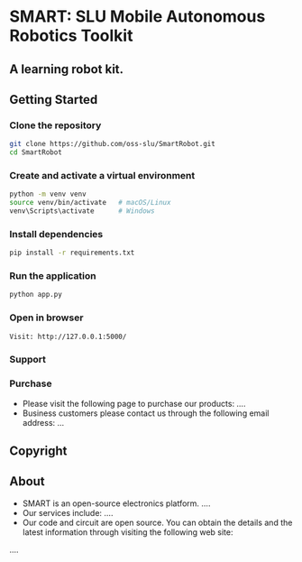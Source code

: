 # **SMART: SLU Mobile Autonomous Robotics Toolkit**
## A learning robot kit.

## Getting Started
### Clone the repository
```bash
git clone https://github.com/oss-slu/SmartRobot.git
cd SmartRobot
```
### Create and activate a virtual environment
```bash
python -m venv venv
source venv/bin/activate   # macOS/Linux
venv\Scripts\activate      # Windows
```
### Install dependencies
```bash
pip install -r requirements.txt
```
### Run the application
```bash
python app.py
```
### Open in browser
```bash
Visit: http://127.0.0.1:5000/
```
### Support


### Purchase
- Please visit the following page to purchase our products:
….
- Business customers please contact us through the following email address:
…


## Copyright


## About
- SMART is an open-source electronics platform.
….
- Our services include:
….
- Our code and circuit are open source. You can obtain the details and the latest information through visiting the following web site:

....

